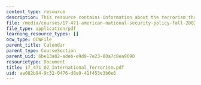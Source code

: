 ```yaml
---
content_type: resource
description: This resource contains information about the terrorism threats & trends.
file: /media/courses/17-471-american-national-security-policy-fall-2002/aa082b949c320476d8e941f453e3b0e6_17_471_02_International_Terrorism.pdf
file_type: application/pdf
learning_resource_types: []
ocw_type: OCWFile
parent_title: Calendar
parent_type: CourseSection
parent_uid: 6be13a02-adeb-e9d9-7e23-80a7c8ea9690
resourcetype: Document
title: 17_471_02_International_Terrorism.pdf
uid: aa082b94-9c32-0476-d8e9-41f453e3b0e6
---
```


